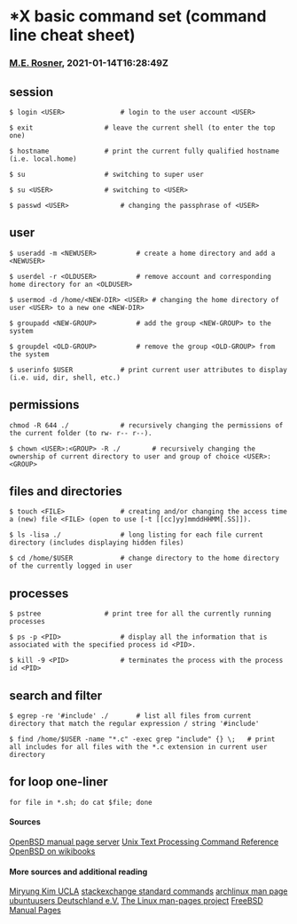 # *X basic command set (command line cheat sheet)

### [M.E. Rosner][mrosner], 2021-01-14T16:28:49Z

[mrosner]: https://github.com/exo-mer/2030-research-os-some-basic-commands

## session
```
$ login <USER>				# login to the user account <USER>
```

```
$ exit					# leave the current shell (to enter the top one)
```

```
$ hostname				# print the current fully qualified hostname (i.e. local.home)
```

```
$ su					# switching to super user
```

```
$ su <USER>				# switching to <USER>
```

```
$ passwd <USER>				# changing the passphrase of <USER>
```

## user

```
$ useradd -m <NEWUSER>			# create a home directory and add a <NEWUSER>
```

```
$ userdel -r <OLDUSER>			# remove account and corresponding home directory for an <OLDUSER>
```

```
$ usermod -d /home/<NEW-DIR> <USER>	# changing the home directory of user <USER> to a new one <NEW-DIR>
```

```
$ groupadd <NEW-GROUP>			# add the group <NEW-GROUP> to the system
```

```
$ groupdel <OLD-GROUP>			# remove the group <OLD-GROUP> from the system
```


```
$ userinfo $USER			# print current user attributes to display (i.e. uid, dir, shell, etc.)
```

## permissions
```
chmod -R 644 ./				# recursively changing the permissions of the current folder (to rw- r-- r--).
```

```
$ chown <USER>:<GROUP> -R ./		# recursively changing the ownership of current directory to user and group of choice <USER>:<GROUP>
```


## files and directories
```
$ touch <FILE>				# creating and/or changing the access time a (new) file <FILE> (open to use [-t [[cc]yy]mmddHHMM[.SS]]).
```


```
$ ls -lisa ./				# long listing for each file current directory (includes displaying hidden files)
```

```
$ cd /home/$USER			# change directory to the home directory of the currently logged in user
```

## processes

```
$ pstree				# print tree for all the currently running processes
```

```
$ ps -p <PID>				# display all the information that is associated with the specified process id <PID>.
```

```
$ kill -9 <PID>				# terminates the process with the process id <PID>
```

## search and filter
```
$ egrep -re '#include' ./		# list all files from current directory that match the regular expression / string '#include'
```

```
$ find /home/$USER -name "*.c" -exec grep "include" {} \;	# print all includes for all files with the *.c extension in current user directory
```

## for loop one-liner
```
for file in *.sh; do cat $file; done
```

#### Sources
[OpenBSD manual page server](https://man.openbsd.org/man)
[Unix Text Processing Command Reference](https://github.com/nschneid/unix-text-commands)
[OpenBSD on wikibooks](https://de.wikibooks.org/wiki/OpenBSD/_Systemprogramme)

#### More sources and additional reading
[Miryung Kim UCLA](http://web.cs.ucla.edu/~miryung/teaching/EE461L-Spring2012/labs/posix.html)
[stackexchange standard commands](https://unix.stackexchange.com/questions/37064/which-are-the-standard-commands-available-in-every-linux-based-distribution)
[archlinux man page](https://wiki.archlinux.org/index.php/man_page)
[ubuntuusers Deutschland e.V.](https://wiki.ubuntuusers.de/man/)
[The Linux man-pages project](https://www.kernel.org/doc/man-pages/)
[FreeBSD Manual Pages](https://www.freebsd.org/cgi/man.cgi)

